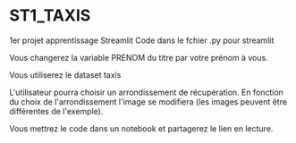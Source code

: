 # ST1_TAXIS
1er projet apprentissage Streamlit
Code dans le fchier .py pour streamlit

Vous changerez la variable PRENOM du titre par votre prénom à vous.

Vous utiliserez le dataset taxis

L'utilisateur pourra choisir un arrondissement de récupération. En fonction du choix de l'arrondissement l'image se modifiera (les images peuvent être différentes de l'exemple).

Vous mettrez le code dans un notebook et partagerez le lien en lecture.
